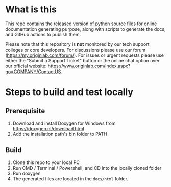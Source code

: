 # What is this

This repo contains the released version of python source files for online documentation generating purpose, along with scripts to generate the docs, and GitHub actions to publish them.

Please note that this repository is **not** monitored by our tech support colleges or core developers. For discussions please use our forum (https://my.originlab.com/forum/). For issues or urgent requests please use either the "Submit a Support Ticket" button or the online chat option over our official website: https://www.originlab.com/index.aspx?go=COMPANY/ContactUS.

# Steps to build and test locally

## Prerequisite
1. Download and install Doxygen for Windows from https://doxygen.nl/download.html
1. Add the installation path's bin folder to PATH

## Build
1. Clone this repo to your local PC
1. Run CMD / Terminal / Powershell, and CD into the locally cloned folder
1. Run doxygen
1. The generated files are located in the `docs/html` folder.
